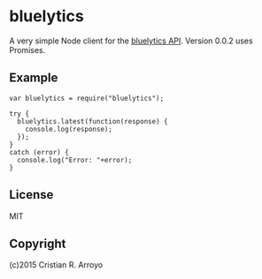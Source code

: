 # bluelytics

A very simple Node client for the [bluelytics API][blue]. Version 0.0.2 uses Promises.

[blue]: http://bluelytics.com.ar/#/api

## Example

    var bluelytics = require("bluelytics");

    try {
      bluelytics.latest(function(response) {
        console.log(response);
      });
    }
    catch (error) {
      console.log("Error: "+error);
    }

## License

MIT

## Copyright

(c)2015 Cristian R. Arroyo
